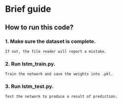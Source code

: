 # Brief guide

## How to run this code?

### 1. Make sure the dataset is complete.
    If not, the file reader will report a mistake.

### 2. Run lstm_train.py. 
    Train the network and save the weights into .pkl.

### 3. Run lstm_test.py.
    Test the network to produce a result of prediction.